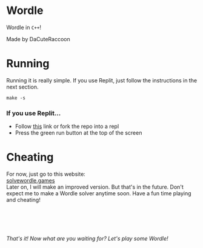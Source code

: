 # Wordle
Wordle in `C++`!

Made by DaCuteRaccoon

# Running
Running it is really simple. If you use Replit, just follow the instructions in the next section.

```nixos
make -s
```

### If you use Replit...
- Follow [this](https://replit.com/@DaCuteRaccoon/wordle) link or fork the repo into a repl
- Press the green run button at the top of the screen

# Cheating
For now, just go to this website:
<br />
[solvewordle.games](https://solvewordle.games/)
<br />
Later on, I will make an improved version. But that's in the future. Don't expect me to make a Wordle solver anytime soon. Have a fun time playing and cheating!

<br /><br /><br />

###### That's it! Now what are you waiting for? Let's play some Wordle!

<!-- https://replit.com/@Frozones/WORDLE-2K -->
